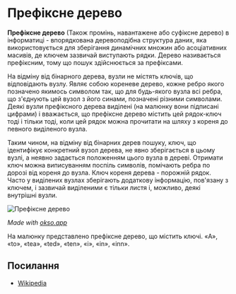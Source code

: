 # Префіксне дерево

**Префіксне дерево** (Також промінь, навантажене або суфіксне дерево) в інформатиці - впорядкована деревоподібна
структура даних, яка використовується для зберігання динамічних множин або асоціативних масивів, де
ключем зазвичай виступають рядки. Дерево називається префіксним, тому що пошук здійснюється за префіксами.

На відміну від бінарного дерева, вузли не містять ключів, що відповідають вузлу. Являє собою кореневе дерево, кожне
ребро якого позначено якимось символом так, що для будь-якого вузла всі ребра, що з'єднують цей вузол з його синами,
позначені різними символами. Деякі вузли префіксного дерева виділені (на малюнку вони підписані цифрами) і вважається,
що префіксне дерево містить цей рядок-ключ тоді і тільки тоді, коли цей рядок можна прочитати на шляху з
кореня до певного виділеного вузла.

Таким чином, на відміну від бінарних дерев пошуку, ключ, що ідентифікує конкретний вузол дерева, не явно зберігається в
цьому вузлі, а неявно задається положенням цього вузла в дереві. Отримати ключ можна виписуванням поспіль символів,
помічають ребра по дорозі від кореня до вузла. Ключ кореня дерева - порожній рядок. Часто у виділених вузлах зберігають
додаткову інформацію, пов'язану з ключем, і зазвичай виділеними є тільки листя і, можливо, деякі
внутрішні вузли.

![Префіксне дерево](./images/trie.jpg)

*Made with [okso.app](https://okso.app)*

На малюнку представлено префіксне дерево, що містить ключі. «A», «to», «tea», «ted», «ten», «i», «in», «inn».

## Посилання

- [Wikipedia](https://uk.wikipedia.org/wiki/%D0%9F%D1%80%D0%B5%D1%84%D1%96%D0%BA%D1%81%D0%BD%D0%B5_%D0%B4%D0%B5%D1%80%D0%B5%D0%B2%D0%BE)
